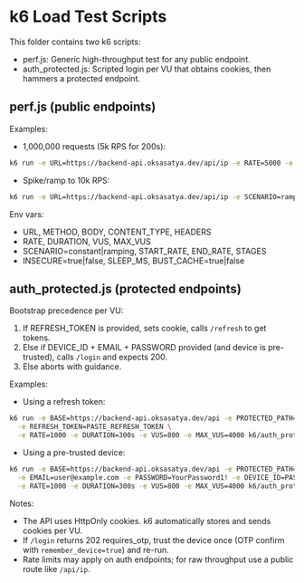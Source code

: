 # k6 Load Test Scripts

This folder contains two k6 scripts:

- perf.js: Generic high-throughput test for any public endpoint.
- auth_protected.js: Scripted login per VU that obtains cookies, then hammers a protected endpoint.

## perf.js (public endpoints)

Examples:

- 1,000,000 requests (5k RPS for 200s):

```bash
k6 run -e URL=https://backend-api.oksasatya.dev/api/ip -e RATE=5000 -e DURATION=200s -e VUS=2000 -e MAX_VUS=10000 k6/perf.js
```

- Spike/ramp to 10k RPS:

```bash
k6 run -e URL=https://backend-api.oksasatya.dev/api/ip -e SCENARIO=ramping -e START_RATE=1000 -e END_RATE=10000 -e STAGES=60 -e DURATION=120s -e VUS=4000 -e MAX_VUS=20000 k6/perf.js
```

Env vars:
- URL, METHOD, BODY, CONTENT_TYPE, HEADERS
- RATE, DURATION, VUS, MAX_VUS
- SCENARIO=constant|ramping, START_RATE, END_RATE, STAGES
- INSECURE=true|false, SLEEP_MS, BUST_CACHE=true|false

## auth_protected.js (protected endpoints)

Bootstrap precedence per VU:
1) If REFRESH_TOKEN is provided, sets cookie, calls `/refresh` to get tokens.
2) Else if DEVICE_ID + EMAIL + PASSWORD provided (and device is pre-trusted), calls `/login` and expects 200.
3) Else aborts with guidance.

Examples:

- Using a refresh token:
```bash
k6 run -e BASE=https://backend-api.oksasatya.dev/api -e PROTECTED_PATH=/profile \
  -e REFRESH_TOKEN=PASTE_REFRESH_TOKEN \
  -e RATE=1000 -e DURATION=300s -e VUS=800 -e MAX_VUS=4000 k6/auth_protected.js
```

- Using a pre-trusted device:
```bash
k6 run -e BASE=https://backend-api.oksasatya.dev/api -e PROTECTED_PATH=/profile \
  -e EMAIL=user@example.com -e PASSWORD=YourPassword1! -e DEVICE_ID=PASTE_DEVICE_ID \
  -e RATE=1000 -e DURATION=300s -e VUS=800 -e MAX_VUS=4000 k6/auth_protected.js
```

Notes:
- The API uses HttpOnly cookies. k6 automatically stores and sends cookies per VU.
- If `/login` returns 202 requires_otp, trust the device once (OTP confirm with `remember_device=true`) and re-run.
- Rate limits may apply on auth endpoints; for raw throughput use a public route like `/api/ip`.

